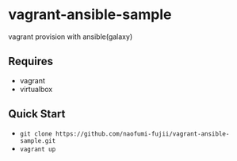 # vagrant-ansible-sample
vagrant provision with ansible(galaxy)

Requires
--
- vagrant
- virtualbox

Quick Start
--
- `git clone https://github.com/naofumi-fujii/vagrant-ansible-sample.git`
- `vagrant up`
